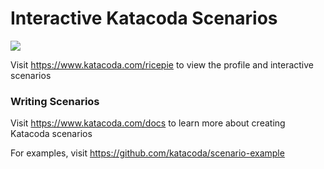 # Interactive Katacoda Scenarios

[![](http://shields.katacoda.com/katacoda/ricepie/count.svg)](https://www.katacoda.com/ricepie "Get your profile on Katacoda.com")

Visit https://www.katacoda.com/ricepie to view the profile and interactive scenarios

### Writing Scenarios
Visit https://www.katacoda.com/docs to learn more about creating Katacoda scenarios

For examples, visit https://github.com/katacoda/scenario-example
